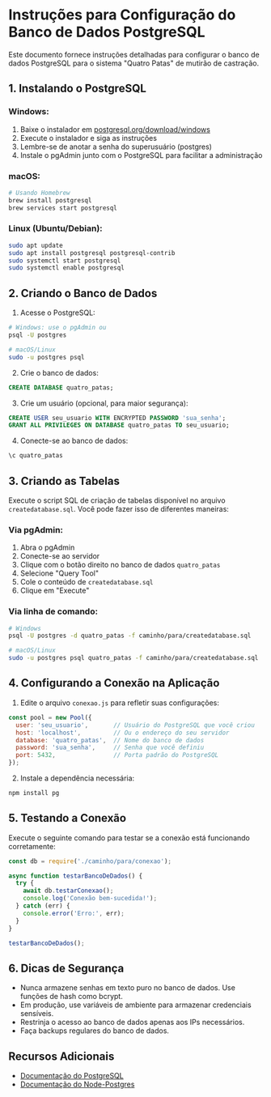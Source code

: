 
# Instruções para Configuração do Banco de Dados PostgreSQL

Este documento fornece instruções detalhadas para configurar o banco de dados PostgreSQL para o sistema "Quatro Patas" de mutirão de castração.

## 1. Instalando o PostgreSQL

### Windows:
1. Baixe o instalador em [postgresql.org/download/windows](https://www.postgresql.org/download/windows/)
2. Execute o instalador e siga as instruções
3. Lembre-se de anotar a senha do superusuário (postgres)
4. Instale o pgAdmin junto com o PostgreSQL para facilitar a administração

### macOS:
```bash
# Usando Homebrew
brew install postgresql
brew services start postgresql
```

### Linux (Ubuntu/Debian):
```bash
sudo apt update
sudo apt install postgresql postgresql-contrib
sudo systemctl start postgresql
sudo systemctl enable postgresql
```

## 2. Criando o Banco de Dados

1. Acesse o PostgreSQL:

```bash
# Windows: use o pgAdmin ou
psql -U postgres

# macOS/Linux
sudo -u postgres psql
```

2. Crie o banco de dados:

```sql
CREATE DATABASE quatro_patas;
```

3. Crie um usuário (opcional, para maior segurança):

```sql
CREATE USER seu_usuario WITH ENCRYPTED PASSWORD 'sua_senha';
GRANT ALL PRIVILEGES ON DATABASE quatro_patas TO seu_usuario;
```

4. Conecte-se ao banco de dados:

```sql
\c quatro_patas
```

## 3. Criando as Tabelas

Execute o script SQL de criação de tabelas disponível no arquivo `createdatabase.sql`. Você pode fazer isso de diferentes maneiras:

### Via pgAdmin:
1. Abra o pgAdmin
2. Conecte-se ao servidor
3. Clique com o botão direito no banco de dados `quatro_patas`
4. Selecione "Query Tool"
5. Cole o conteúdo de `createdatabase.sql`
6. Clique em "Execute"

### Via linha de comando:
```bash
# Windows
psql -U postgres -d quatro_patas -f caminho/para/createdatabase.sql

# macOS/Linux
sudo -u postgres psql quatro_patas -f caminho/para/createdatabase.sql
```

## 4. Configurando a Conexão na Aplicação

1. Edite o arquivo `conexao.js` para refletir suas configurações:

```javascript
const pool = new Pool({
  user: 'seu_usuario',       // Usuário do PostgreSQL que você criou
  host: 'localhost',         // Ou o endereço do seu servidor
  database: 'quatro_patas',  // Nome do banco de dados
  password: 'sua_senha',     // Senha que você definiu
  port: 5432,                // Porta padrão do PostgreSQL
});
```

2. Instale a dependência necessária:

```bash
npm install pg
```

## 5. Testando a Conexão

Execute o seguinte comando para testar se a conexão está funcionando corretamente:

```javascript
const db = require('./caminho/para/conexao');

async function testarBancoDeDados() {
  try {
    await db.testarConexao();
    console.log('Conexão bem-sucedida!');
  } catch (err) {
    console.error('Erro:', err);
  }
}

testarBancoDeDados();
```

## 6. Dicas de Segurança

- Nunca armazene senhas em texto puro no banco de dados. Use funções de hash como bcrypt.
- Em produção, use variáveis de ambiente para armazenar credenciais sensíveis.
- Restrinja o acesso ao banco de dados apenas aos IPs necessários.
- Faça backups regulares do banco de dados.

## Recursos Adicionais

- [Documentação do PostgreSQL](https://www.postgresql.org/docs/)
- [Documentação do Node-Postgres](https://node-postgres.com/)
